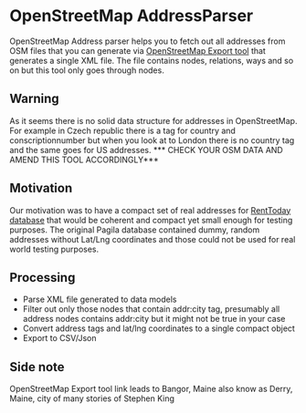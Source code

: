 # OpenStreetMap AddressParser
OpenStreetMap Address parser helps you to fetch out all addresses from OSM files that you can generate via [OpenStreetMap Export tool](https://www.openstreetmap.org/export#map=13/44.8078/-68.7567) that generates a single XML file. The file contains nodes, relations, ways and so on but this tool only goes through nodes.

## Warning
As it seems there is no solid data structure for addresses in OpenStreetMap. For example in Czech republic there is a tag for country and conscriptionnumber but when you look at to London there is no country tag and the same goes for US addresses. *** CHECK YOUR OSM DATA AND AMEND THIS TOOL ACCORDINGLY***

## Motivation
Our motivation was to have a compact set of real addresses for [RentToday database](https://github.com/keenmate/renttoday-database) that would be coherent and compact yet small enough for testing purposes. The original Pagila database contained dummy, random addresses without Lat/Lng coordinates and those could not be used for real world testing purposes.

## Processing
- Parse XML file generated to data models
- Filter out only those nodes that contain addr:city tag, presumably all address nodes contains addr:city but it might not be true in your case
- Convert address tags and lat/lng coordinates to a single compact object
- Export to CSV/Json

## Side note
OpenStreetMap Export tool link leads to Bangor, Maine also know as Derry, Maine, city of many stories of Stephen King
